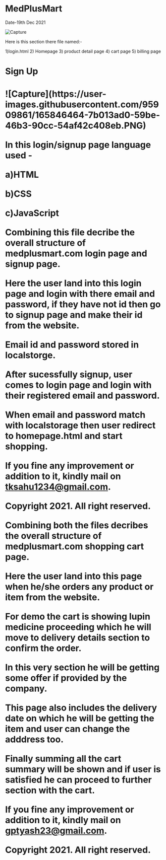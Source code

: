 

# MedPlusMart
Date-19th Dec 2021

![Capture](https://user-images.githubusercontent.com/95909861/165846144-eadfba41-c7d7-4bfa-8559-23c2ac67406f.PNG)


Here is this section there file named:-


1)login.html
2) Homepage
3) product detail page
4) cart page
5) billing page


<h1>Sign Up<h1>
  ![Capture](https://user-images.githubusercontent.com/95909861/165846464-7b013ad0-59be-46b3-90cc-54af42c408eb.PNG)


In this login/signup page language used -

a)HTML

b)CSS

c)JavaScript

Combining this file decribe the overall structure of medplusmart.com login page and signup page.

Here the user land into this login page and login with there email and password, if they have not id then go to signup page and make their id from the website.

Email id and password stored in localstorge.

After sucessfully signup, user comes to login page and login with their registered email and password.

When email and password match with localstorage then user redirect to homepage.html and start shopping.

<!------------------------------->

If you fine any improvement or addition to it, kindly mail on tksahu1234@gmail.com.

Copyright 2021. All right reserved.

Combining both the files decribes the overall structure of medplusmart.com shopping cart page.

Here the user land into this page when he/she orders any product or item from the website.

For demo the cart is showing lupin medicine proceeding which he will move to delivery details section to confirm the order.

In this very section he will be getting some offer if provided by the company. 

This page also includes the delivery date on which he will be getting the item and user can change the adddress too.

Finally summing all the cart summary will be shown and if user is satisfied he can proceed to further section with the cart.

<!-- ------------------- -->

If you fine any improvement or addition to it, kindly mail on gptyash23@gmail.com.

Copyright 2021. All right reserved.
